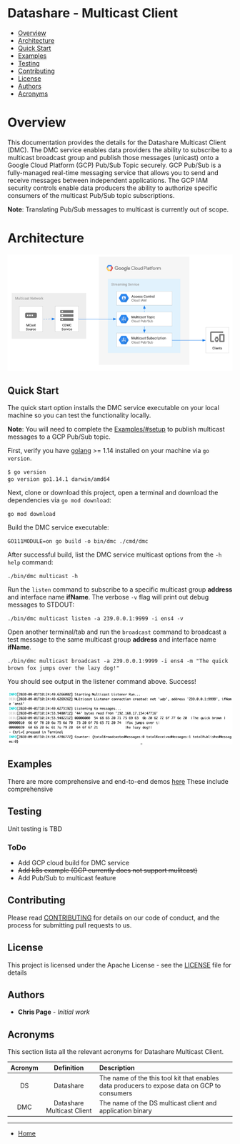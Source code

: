 # Datashare - Multicast Client

* [Overview](#overview)
* [Architecture](#architecture)
* [Quick Start](#quick-start)
* [Examples](EXAMPLES.md)
* [Testing](#testing)
* [Contributing](#contributing)
* [License](#license)
* [Authors](#authors)
* [Acronyms](#acronyms)


# Overview

This documentation provides the details for the Datashare Multicast Client (DMC). The DMC service enables data providers the ability to subscribe to a multicast broadcast group and publish those messages (unicast) onto a Google Cloud Platform (GCP) Pub/Sub Topic securely. GCP Pub/Sub is a fully-managed real-time messaging service that allows you to send and receive messages between independent applications. The GCP IAM security controls enable data producers the ability to authorize specific consumers of the multicast Pub/Sub topic subscriptions.

**Note**: Translating Pub/Sub messages to multicast is currently out of scope.


# Architecture

![alt text](files/images/ds-multicast-client-private-cloud-architecture.png)


## Quick Start

The quick start option installs the DMC service executable on your local machine so you can test the functionality locally.

**Note**: You will need to complete the [Examples/#setup](EXAMPLES.md#setup) to publish multicast messages to a GCP Pub/Sub topic.

First, verify you have [golang](https://golang.org/) >= 1.14 installed on your machine via `go version`.

    $ go version
    go version go1.14.1 darwin/amd64

Next, clone or download this project, open a terminal and download the dependencies via `go mod download`:

    go mod download

Build the DMC service executable:

    GO111MODULE=on go build -o bin/dmc ./cmd/dmc

After successful build, list the DMC service multicast options from the `-h help` command:

    ./bin/dmc multicast -h

Run the `listen` command to subscribe to a specific multicast group **address** and interface name **ifName**. The verbose `-v` flag will print out debug messages to STDOUT:

    ./bin/dmc multicast listen -a 239.0.0.1:9999 -i ens4 -v

Open another terminal/tab and run the `broadcast` command to broadcast a test message to the same multicast group **address** and interface name **ifName**.

    ./bin/dmc multicast broadcast -a 239.0.0.1:9999 -i ens4 -m "The quick brown fox jumps over the lazy dog!"

You should see output in the listener command above. Success!

![alt text](files/images/ds-multicast-client-quick-start-output.png)


## Examples

There are more comprehensive and end-to-end demos [here](EXAMPLES.md) These include comprehensive


## Testing

Unit testing is TBD


### ToDo

* Add GCP cloud build for DMC service
* ~~Add k8s example (GCP currently does not support mulitcast)~~
* Add Pub/Sub to multicast feature


## Contributing

Please read [CONTRIBUTING](../CONTRIBUTING.md) for details on our code of conduct, and the process for submitting pull requests to us.


## License

This project is licensed under the Apache License - see the [LICENSE](../LICENSE.txt) file for details


## Authors

* **Chris Page** - *Initial work*


## Acronyms

This section lista all the relevant acronyms for Datashare Multicast Client.

| **Acronym**   | **Definition**  | **Description** |
|:-------------:|:---------------:|:----------------|
| DS | Datashare | The name of the this tool kit that enables data producers to expose data on GCP to consumers |
| DMC | Datashare Multicast Client | The name of the DS multicast client and application binary |

----
* [Home](./README.md)

